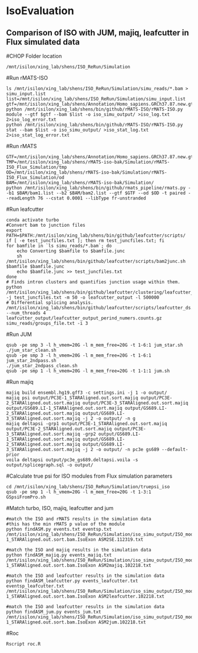 # IsoEvaluation
## Comparison of ISO with JUM, majiq, leafcutter in Flux simulated data

#CHOP Folder location
    
    /mnt/isilon/xing_lab/shens/ISO_ReRun/Simulation

#Run rMATS-ISO 
        
    ls /mnt/isilon/xing_lab/shens/ISO_ReRun/Simulation/simu_reads/*.bam > simu_input.list
    list=/mnt/isilon/xing_lab/shens/ISO_ReRun/Simulation/simu_input.list
    gtf=/mnt/isilon/xing_lab/shens/Annotation/Homo_sapiens.GRCh37.87.new.gtf
    python /mnt/isilon/xing_lab/shens/bin/github/rMATS-ISO/rMATS-ISO.py module --gtf $gtf --bam $list -o iso_simu_output/ >iso_log.txt 2>iso_log_error.txt
    python /mnt/isilon/xing_lab/shens/bin/github/rMATS-ISO/rMATS-ISO.py stat --bam $list -o iso_simu_output/ >iso_stat_log.txt 2>iso_stat_log_error.txt
    
#Run rMATS 
  
    GTF=/mnt/isilon/xing_lab/shens/Annotation/Homo_sapiens.GRCh37.87.new.gtf
    TMP=/mnt/isilon/xing_lab/shens/rMATS-iso-bak/Simulation/rMATS-ISO_Flux_Simulation/tmp
    OD=/mnt/isilon/xing_lab/shens/rMATS-iso-bak/Simulation/rMATS-ISO_Flux_Simulation/od
    BAM=/mnt/isilon/xing_lab/shens/rMATS-iso-bak/Simulation/
    python /mnt/isilon/xing_lab/shens/bin/github/rmats_pipeline/rmats.py --b1 $BAM/bam1.list --b2 $BAM/bam2.list --gtf $GTF --od $OD -t paired --readLength 76 --cstat 0.0001 --libType fr-unstranded

#Run leafcutter

    conda activate turbo
    #Convert bam to junction files
    export PATH=$PATH:/mnt/isilon/xing_lab/shens/bin/github/leafcutter/scripts/
    if [ -e test_juncfiles.txt ]; then rm test_juncfiles.txt; fi
    for bamfile in `ls simu_reads/*.bam`; do
        echo Converting $bamfile to $bamfile.junc
        sh /mnt/isilon/xing_lab/shens/bin/github/leafcutter/scripts/bam2junc.sh $bamfile $bamfile.junc
        echo $bamfile.junc >> test_juncfiles.txt
    done
    # Finds intron clusters and quantifies junction usage within them.
    python /mnt/isilon/xing_lab/shens/bin/github/leafcutter/clustering/leafcutter_cluster.py -j test_juncfiles.txt -m 50 -o leafcutter_output -l 500000
    # Differential splicing analysis.
    /mnt/isilon/xing_lab/shens/bin/github/leafcutter/scripts/leafcutter_ds.R --num_threads 4 leafcutter_output/leafcutter_output_perind_numers.counts.gz simu_reads/groups_file.txt -i 3
    
#Run JUM

    qsub -pe smp 3 -l h_vmem=20G -l m_mem_free=20G -t 1-6:1 jum_star.sh
    ./jum_star_clean.sh
    qsub -pe smp 3 -l h_vmem=20G -l m_mem_free=20G -t 1-6:1 jum_star_2ndpass.sh
    ./jum_star_2ndpass_clean.sh
    qsub -pe smp 1 -l h_vmem=20G -l m_mem_free=20G -t 1-1:1 jum.sh

#Run majiq

    majiq build ensembl.hg19.gff3 -c settings.ini -j 1 -o output/
    majiq psi output/PC3E-1_STARAligned.out.sort.majiq output/PC3E-2_STARAligned.out.sort.majiq output/PC3E-3_STARAligned.out.sort.majiq output/GS689.LI-1_STARAligned.out.sort.majiq output/GS689.LI-2_STARAligned.out.sort.majiq output/GS689.LI-3_STARAligned.out.sort.majiq -j 2 -o output/ -n g
    majiq deltapsi -grp1 output/PC3E-1_STARAligned.out.sort.majiq output/PC3E-2_STARAligned.out.sort.majiq output/PC3E-3_STARAligned.out.sort.majiq -grp2 output/GS689.LI-1_STARAligned.out.sort.majiq output/GS689.LI-2_STARAligned.out.sort.majiq output/GS689.LI-3_STARAligned.out.sort.majiq -j 2 -o output/ -n pc3e gs689 --default-prior
    voila deltapsi output/pc3e_gs689.deltapsi.voila -s output/splicegraph.sql -o output/
    
#Calculate true psi for ISO modules from Flux simulation parameters

    cd /mnt/isilon/xing_lab/shens/ISO_ReRun/Simulation/truepsi_iso
    qsub -pe smp 1 -l h_vmem=20G -l m_mem_free=20G -t 1-3:1 GSpsiFromPro.sh

#Match turbo, ISO, majiq, leafcutter and jum

    #match the ISO and rMATS results in the simulation data
    #this has the min rMATS p value of the module
    python findASM.py events.txt eventsp.txt /mnt/isilon/xing_lab/shens/ISO_ReRun/Simulation/iso_simu_output/ISO_module/GS689.LI-1_STARAligned.out.sort.bam.IsoExon ASM2SE.112319.txt

    #match the ISO and majiq results in the simulation data
    python findASM_majiq.py events_majiq.txt /mnt/isilon/xing_lab/shens/ISO_ReRun/Simulation/iso_simu_output/ISO_module/GS689.LI-1_STARAligned.out.sort.bam.IsoExon ASM2majiq.102218.txt

    #match the ISO and leafcutter results in the simulation data
    python findASM_leafcutter.py events_leafcutter.txt eventsp_leafcutter.txt /mnt/isilon/xing_lab/shens/ISO_ReRun/Simulation/iso_simu_output/ISO_module/GS689.LI-1_STARAligned.out.sort.bam.IsoExon ASM2leafcutter.102218.txt

    #match the ISO and leafcutter results in the simulation data
    python findASM_jum.py events_jum.txt /mnt/isilon/xing_lab/shens/ISO_ReRun/Simulation/iso_simu_output/ISO_module/GS689.LI-1_STARAligned.out.sort.bam.IsoExon ASM2jum.102218.txt

#Roc

    Rscript roc.R
